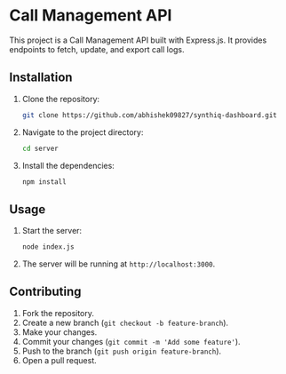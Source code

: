 # Call Management API

This project is a Call Management API built with Express.js. It provides endpoints to fetch, update, and export call logs.

## Installation

1. Clone the repository:
    ```sh
    git clone https://github.com/abhishek09827/synthiq-dashboard.git
    ```
2. Navigate to the project directory:
    ```sh
    cd server
    ```
3. Install the dependencies:
    ```sh
    npm install
    ```

## Usage

1. Start the server:
    ```sh
    node index.js
    ```
2. The server will be running at `http://localhost:3000`.



## Contributing

1. Fork the repository.
2. Create a new branch (`git checkout -b feature-branch`).
3. Make your changes.
4. Commit your changes (`git commit -m 'Add some feature'`).
5. Push to the branch (`git push origin feature-branch`).
6. Open a pull request.
